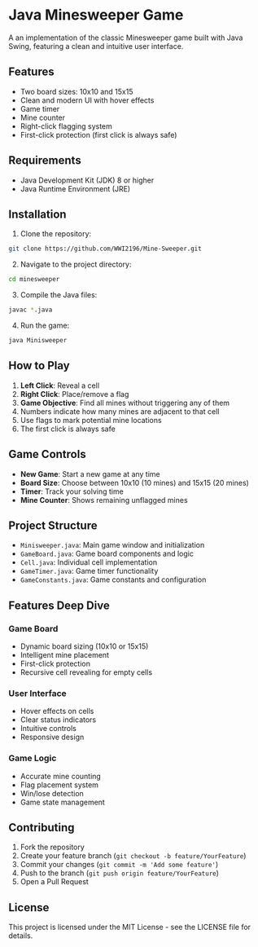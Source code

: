 # Java Minesweeper Game

A an implementation of the classic Minesweeper game built with Java Swing, featuring a clean and intuitive user interface.


## Features

- Two board sizes: 10x10 and 15x15
- Clean and modern UI with hover effects
- Game timer
- Mine counter
- Right-click flagging system
- First-click protection (first click is always safe)

## Requirements

- Java Development Kit (JDK) 8 or higher
- Java Runtime Environment (JRE)

## Installation

1. Clone the repository:
```bash
git clone https://github.com/WWI2196/Mine-Sweeper.git
```

2. Navigate to the project directory:
```bash
cd minesweeper
```

3. Compile the Java files:
```bash
javac *.java
```

4. Run the game:
```bash
java Minisweeper
```

## How to Play

1. **Left Click**: Reveal a cell
2. **Right Click**: Place/remove a flag
3. **Game Objective**: Find all mines without triggering any of them
4. Numbers indicate how many mines are adjacent to that cell
5. Use flags to mark potential mine locations
6. The first click is always safe

## Game Controls

- **New Game**: Start a new game at any time
- **Board Size**: Choose between 10x10 (10 mines) and 15x15 (20 mines)
- **Timer**: Track your solving time
- **Mine Counter**: Shows remaining unflagged mines

## Project Structure

- `Minisweeper.java`: Main game window and initialization
- `GameBoard.java`: Game board components and logic
- `Cell.java`: Individual cell implementation
- `GameTimer.java`: Game timer functionality
- `GameConstants.java`: Game constants and configuration

## Features Deep Dive

### Game Board
- Dynamic board sizing (10x10 or 15x15)
- Intelligent mine placement
- First-click protection
- Recursive cell revealing for empty cells

### User Interface
- Hover effects on cells
- Clear status indicators
- Intuitive controls
- Responsive design

### Game Logic
- Accurate mine counting
- Flag placement system
- Win/lose detection
- Game state management

## Contributing

1. Fork the repository
2. Create your feature branch (`git checkout -b feature/YourFeature`)
3. Commit your changes (`git commit -m 'Add some feature'`)
4. Push to the branch (`git push origin feature/YourFeature`)
5. Open a Pull Request

## License

This project is licensed under the MIT License - see the LICENSE file for details.
